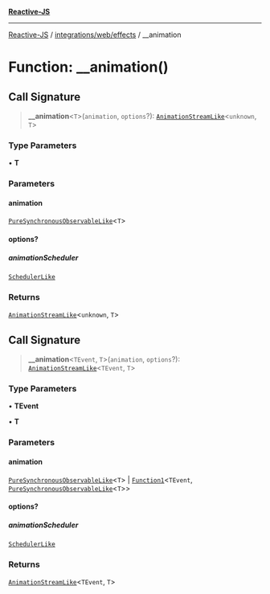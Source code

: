 [**Reactive-JS**](../../../../README.md)

***

[Reactive-JS](../../../../README.md) / [integrations/web/effects](../README.md) / \_\_animation

# Function: \_\_animation()

## Call Signature

> **\_\_animation**\<`T`\>(`animation`, `options`?): [`AnimationStreamLike`](../../../../concurrent/interfaces/AnimationStreamLike.md)\<`unknown`, `T`\>

### Type Parameters

• **T**

### Parameters

#### animation

[`PureSynchronousObservableLike`](../../../../concurrent/interfaces/PureSynchronousObservableLike.md)\<`T`\>

#### options?

##### animationScheduler

[`SchedulerLike`](../../../../concurrent/interfaces/SchedulerLike.md)

### Returns

[`AnimationStreamLike`](../../../../concurrent/interfaces/AnimationStreamLike.md)\<`unknown`, `T`\>

## Call Signature

> **\_\_animation**\<`TEvent`, `T`\>(`animation`, `options`?): [`AnimationStreamLike`](../../../../concurrent/interfaces/AnimationStreamLike.md)\<`TEvent`, `T`\>

### Type Parameters

• **TEvent**

• **T**

### Parameters

#### animation

[`PureSynchronousObservableLike`](../../../../concurrent/interfaces/PureSynchronousObservableLike.md)\<`T`\> | [`Function1`](../../../../functions/type-aliases/Function1.md)\<`TEvent`, [`PureSynchronousObservableLike`](../../../../concurrent/interfaces/PureSynchronousObservableLike.md)\<`T`\>\>

#### options?

##### animationScheduler

[`SchedulerLike`](../../../../concurrent/interfaces/SchedulerLike.md)

### Returns

[`AnimationStreamLike`](../../../../concurrent/interfaces/AnimationStreamLike.md)\<`TEvent`, `T`\>

